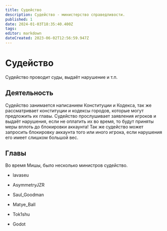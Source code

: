 ```yaml
---
title: Судейство
description: Судейство - министерство справедливости.
published: 1
date: 2024-01-03T18:35:40.400Z
tags: 
editor: markdown
dateCreated: 2023-06-02T12:56:59.947Z
---
```


# Судейство
Судейство проводит суды, выдаёт нарушение и т.п.
## Деятельность
Судейство занимается написанием Конституции и Кодекса, так же рассматривает конституции и кодексы городов, которые могут предложить их главы. Судейство прослушивает заявления игроков и выдаёт нарушения, если не оплатить их во время, то будут приняты меры вплоть до блокировки аккаунта!
Так же судейство может запросить блокировку аккаунта того или иного игрока, если нарушения его имеет слишком большой вес. 

## Главы 

Во время Мишы, было несколько министров судейство.


- lavaseu

- AsymmetryJZR

- Saul_Goodman

- Matye_Ball 

- Tok1shu 

- Godot


